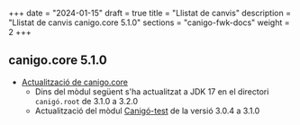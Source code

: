 +++
date        = "2024-01-15"
draft        = true
title       = "Llistat de canvis"
description = "Llistat de canvis canigo.core 5.1.0"
sections    = "canigo-fwk-docs"
weight		= 2
+++
## canigo.core 5.1.0

- [Actualització de canigo.core](/content/noticies/2023-01-15-CAN-actualitzacio-canigo-5_1_0/)
  - Dins del mòdul següent s'ha actualitzat a JDK 17 en el directori `canigó.root` de 3.1.0 a 3.2.0
  - Actualització del mòdul [Canigó-test](
    /plataformes/canigo/documentacio-llibreries/canigo.test/3.1.0/) de la versió 3.0.4 a 3.1.0
